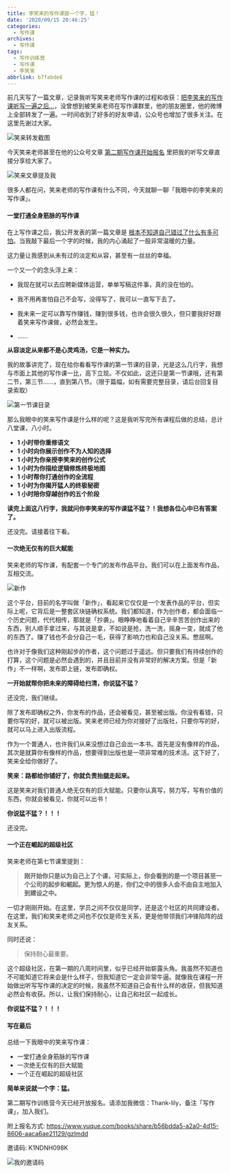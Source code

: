 ```yaml
---
title: 李笑来的写作课就一个字，猛！
date: '2020/09/15 20:46:25'
categories:
  - 写作课
archives:
  - 写作课
tags:
  - 写作训练营
  - 写作课
  - 李笑来
abbrlink: b7fabde8
---
```


前几天写了一篇文章，记录我听写笑来老师写作课的过程和收获：[把李笑来的写作课听写一遍之后...](https://mp.weixin.qq.com/s/dhx_ba2dq_V_lZyWeyu-yg)，没曾想到被笑来老师在写作课群里，他的朋友圈里，他的微博上全部转发了一遍。一时间收到了好多的好友申请，公众号也增加了很多关注。在这里先谢过大家。

![笑来转发截图](https://i.loli.net/2021/01/26/WnxdKzRa3L8e2JU.jpg)

今天笑来老师甚至在他的公众号文章 [第二期写作课开始报名](https://mp.weixin.qq.com/s/MKlv-tAu1RjMVSdHDTucdw) 里把我的听写文章直接分享给大家了。

![笑来文章提及我](https://i.loli.net/2021/01/26/CNvMfyomOIJ2Yha.png)

很多人都在问，笑来老师的写作课有什么不同，今天就聊一聊「我眼中的李笑来的写作课」。

#### 一堂打通全身筋脉的写作课

在上写作课之后，我公开发表的第一篇文章是 [根本不知道自己错过了什么有多可怕](https://mp.weixin.qq.com/s/6YKYvAkILKAcakKtL8nMNw)。当我敲下最后一个字的时候，我的内心涌起了一股非常温暖的力量。

这力量让我感到从未有过的淡定和从容，甚至有一丝丝的幸福。

一个又一个的念头浮上来：

- 我现在就可以去应聘新媒体运营，单单写稿这件事，真的没在怕的。

- 我不用再害怕自己不会写，没得写了，我可以一直写下去了。

- 我未来一定可以靠写作赚钱，赚到很多钱，也许会很久很久，但只要我好好跟着笑来写作课做，必然会发生。

- ......

**从容淡定从来都不是心灵鸡汤，它是一种实力。**

我的故事讲完了，现在给你看看写作课的第一节课的目录，光是这么几行字，我想与市面上其他的写作课一比，高下立现。不仅如此，这还只是第一节课哦，还有第二节，第三节......，直到第八节。（限于篇幅，如有需要完整目录，请后台回复目录索取）

![第一节课目录](https://i.loli.net/2021/01/27/lrzWxaXFuhZAq2k.jpg)

那么我眼中的笑来写作课是什么样的呢？这是我听写完所有课程后做的总结，总计八堂课，八小时。

- **1 小时带你重修语文**
- **1 小时向你展示创作不为人知的选择**
- **1 小时为你亲授李笑来的创作公式**
- **1 小时为你描绘逻辑修炼终极地图**
- **1 小时帮你打通创作的全流程**
- **1 小时为你揭开猛人的终极秘密**
- **1 小时陪你穿越创作的五个阶段**

**读完上面这八行字，我就问你李笑来的写作课猛不猛？！我想各位心中已有答案了。**

还没完。请接着往下看。

#### 一次绝无仅有的巨大赋能

笑来老师的写作课，有配套一个专门的发布作品平台。我们可以在上面发布作品，互相交流。

![新作](https://i.loli.net/2021/01/27/vW7DRHhdCEQsYBz.jpg)

这个平台，目前的名字叫做「新作」，看起来它仅仅是一个发表作品的平台，但实际上呢，它背后是一整套区块链确权系统。我们都知道，作为创作者，都会面临一个历史问题，代代相传，那就是「抄袭」。眼睁睁地看着自己辛辛苦苦创作出来的东西，别人顺手拿过来，与其说是拿，不如说是抢，洗一洗，摇身一变，就成了他的东西了。赚了钱也不会分自己一毛，获得了影响力也和自己没关系。憋屈啊。

也许对于像我们这种刚起步的作者，这个问题过于遥远。但只要我们有持续创作的打算，这个问题是必然会遇到的，并且目前并没有非常好的解决方案。但是「新作」不一样啊，发布即上链，发布即确权。

**一开始就帮你把未来的障碍给扫清，你说猛不猛？**

还没完，我们继续。

除了发布即确权之外，你发布的作品，还会被看见，甚至被出版。你没有看错，只要你写的好，就可以被出版。笑来老师已经为你对接好了出版社，只要你写的好，就可以马上进入出版流程。

作为一个普通人，也许我们从来没想过自己会出一本书。首先是没有像样的作品，其次是就算你有像样的作品，想要得到出版也是一项非常难的技术活。这下好了，笑来全给你做好了。

**笑来：路都给你铺好了，你就负责抬腿走起来。**

这是笑来对我们普通人绝无仅有的巨大赋能。只要你认真写，努力写，写有价值的东西，你就会被看见，你就可以出书！

**你说猛不猛？！！！**

还没完。

#### 一个正在崛起的超级社区

笑来老师在第七节课里提到：

> **刚开始你只是以为自己上了个课，可实际上，你会看到的是一个项目甚至一个公司的起步和崛起。更为惊人的是，你们之中的很多人会不由自主地加入到建设之中。**

一切才刚刚开始。在这里，学员之间不仅仅是同学，还是这个社区的共同建设者。在这里，我们和笑来老师之间也不仅仅是师生关系，更是他带领我们冲锋陷阵的战友关系。

同时还说：

> 保持耐心最重要。

这个超级社区，在第一期的八周时间里，似乎已经开始崭露头角。我虽然不知道也不可能知道它将来会是什么样子，但我知道它一定会非常牛逼。就像我在课程一开始做出听写写作课的决定的时候，我虽然不知道自己会有什么样的收获，但我知道必然会有收获。所以，让我们保持耐心，让自己和社区一起成长。

**你说猛不猛？！！！**

#### 写在最后

总结一下我眼中的笑来写作课：

- 一堂打通全身筋脉的写作课
- 一次绝无仅有的巨大赋能
- 一个正在崛起的超级社区

**简单来说就一个字：猛。**

第二期写作训练营今天已经开放报名。请添加我微信：Thank-lily，备注「写作课」，加入我们。

附上报名方式: https://www.yuque.com/books/share/b56bdda5-a2a0-4d15-8606-aaca6ae21129/gzlmdd

邀请码: K1NDNH098K

![我的邀请码](https://i.loli.net/2021/04/03/Eb7GNC9xj1ihlPY.jpg)